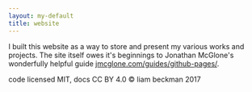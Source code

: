 ```yaml
---
layout: my-default
title: website
---
```


I built this website as a way to store and present my various works and projects. The site itself owes it's beginnings to Jonathan McGlone's wonderfully helpful guide [jmcglone.com/guides/github-pages/](jmcglone.com/guides/github-pages/).


code licensed MIT, docs CC BY 4.0
© liam beckman 2017

